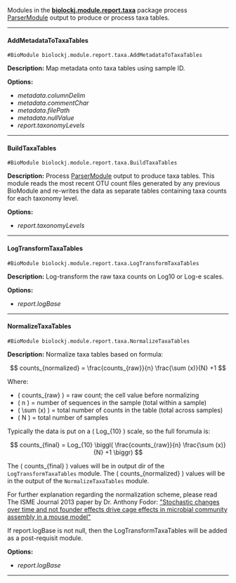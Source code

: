 Modules in the **[biolockj.module.report.taxa](https://msioda.github.io/BioLockJ/docs/biolockj/module/report/package-summary.html)** package process [ParserModule](https://msioda.github.io/BioLockJ/docs/biolockj/module/implicit/parser/ParserModule.html) output to produce or process taxa tables.

---

#### AddMetadataToTaxaTables
`#BioModule biolockj.module.report.taxa.AddMetadataToTaxaTables`

**Description:**  Map metadata onto taxa tables using sample ID.

**Options:**

   - *metadata.columnDelim* 
   - *metadata.commentChar*
   - *metadata.filePath*
   - *metadata.nullValue*
   - *report.taxonomyLevels*

---

#### BuildTaxaTables
`#BioModule biolockj.module.report.taxa.BuildTaxaTables`

**Description:**  Process [ParserModule](https://msioda.github.io/BioLockJ/docs/biolockj/module/implicit/parser/ParserModule.html) output to produce taxa tables.  This module reads the most recent OTU count files generated by any previous BioModule and re-writes the data as separate tables containing taxa counts for each taxonomy level.

**Options:**

  - *report.taxonomyLevels*

---

#### LogTransformTaxaTables
`#BioModule biolockj.module.report.taxa.LogTransformTaxaTables`

**Description:**  Log-transform the raw taxa counts on Log10 or Log-e scales.

**Options:**

   - *report.logBase* 

---

#### NormalizeTaxaTables
`#BioModule biolockj.module.report.taxa.NormalizeTaxaTables`

**Description:**  Normalize taxa tables based on formula:

$$ counts_{normalized} = \frac{counts_{raw}}{n} \frac{\sum (x)}{N} +1 $$

Where:                             			

* \( counts_{raw} \) = raw count; the cell value before normalizing 
* \( n \) = number of sequences in the sample (total within a sample)
* \( \sum (x) \) = total number of counts in the table (total across samples)
* \( N \) = total number of samples



Typically the data is put on a \( Log_{10} \) scale, so the full forumula is:

$$ counts_{final} = Log_{10} \biggl( \frac{counts_{raw}}{n} \frac{\sum (x)}{N} +1 \biggr) $$

The \( counts_{final} \) values will be in output dir of the `LogTransformTaxaTables` module.  The \( counts_{normalized} \) values will be in the output of the `NormalizeTaxaTables` module.


For further explanation regarding the normalization scheme, please read The ISME Journal 2013 paper by Dr. Anthony Fodor: ["Stochastic changes over time and not founder effects drive cage effects in microbial community assembly in a mouse model"](https://www.ncbi.nlm.nih.gov/pmc/articles/PMC3806260/)

If report.logBase is not null, then the LogTransformTaxaTables will be added as a post-requisit module.

**Options:**

   - *report.logBase* 

---
